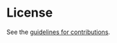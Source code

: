 # License

See the
[guidelines for contributions](https://github.com/gitnnelg/NetworkOverlays/blob/main/CONTRIBUTING.md).
